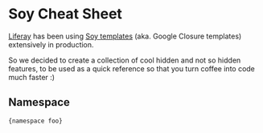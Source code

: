 # Soy Cheat Sheet

[Liferay](https://www.liferay.com/) has been using [Soy templates](https://developers.google.com/closure/templates/) (aka. Google Closure templates) extensively in production.

So we decided to create a collection of cool hidden and not so hidden features, to be used as a quick reference so that you turn coffee into code much faster :)

## Namespace

```
{namespace foo}
```